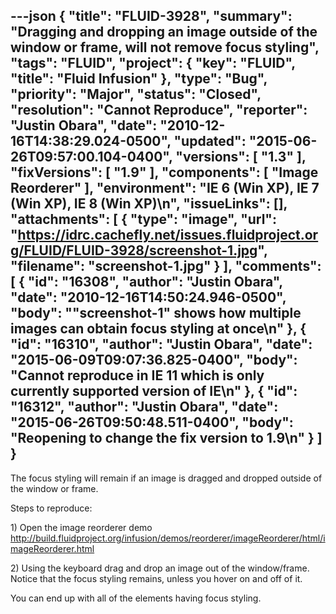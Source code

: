 ---json
{
  "title": "FLUID-3928",
  "summary": "Dragging and dropping an image outside of the window or frame, will not remove focus styling",
  "tags": "FLUID",
  "project": {
    "key": "FLUID",
    "title": "Fluid Infusion"
  },
  "type": "Bug",
  "priority": "Major",
  "status": "Closed",
  "resolution": "Cannot Reproduce",
  "reporter": "Justin Obara",
  "date": "2010-12-16T14:38:29.024-0500",
  "updated": "2015-06-26T09:57:00.104-0400",
  "versions": [
    "1.3"
  ],
  "fixVersions": [
    "1.9"
  ],
  "components": [
    "Image Reorderer"
  ],
  "environment": "IE 6 (Win XP), IE 7 (Win XP), IE 8 (Win XP)\n",
  "issueLinks": [],
  "attachments": [
    {
      "type": "image",
      "url": "https://idrc.cachefly.net/issues.fluidproject.org/FLUID/FLUID-3928/screenshot-1.jpg",
      "filename": "screenshot-1.jpg"
    }
  ],
  "comments": [
    {
      "id": "16308",
      "author": "Justin Obara",
      "date": "2010-12-16T14:50:24.946-0500",
      "body": "\"screenshot-1\" shows how multiple images can obtain focus styling at once\n"
    },
    {
      "id": "16310",
      "author": "Justin Obara",
      "date": "2015-06-09T09:07:36.825-0400",
      "body": "Cannot reproduce in IE 11 which is only currently supported version of IE\n"
    },
    {
      "id": "16312",
      "author": "Justin Obara",
      "date": "2015-06-26T09:50:48.511-0400",
      "body": "Reopening to change the fix version to 1.9\n"
    }
  ]
}
---
The focus styling will remain if an image is dragged and dropped outside of the window or frame.

Steps to reproduce:

1\) Open the image reorderer demo\
<http://build.fluidproject.org/infusion/demos/reorderer/imageReorderer/html/imageReorderer.html>

2\) Using the keyboard drag and drop an image out of the window/frame.\
Notice that the focus styling remains, unless you hover on and off of it.

You can end up with all of the elements  having focus styling.

        